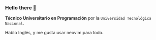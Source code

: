 ### Hello there 👋

**Técnico Universitario en Programación** por la `Universidad Tecnológica Nacional`.

Hablo Inglés, y me gusta usar neovim para todo.
